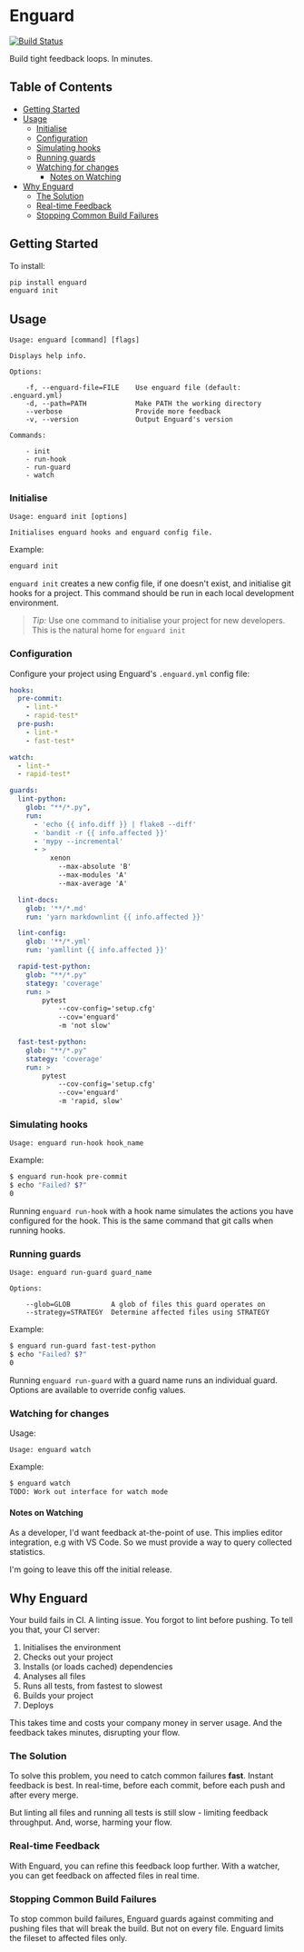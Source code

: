 # Enguard <!-- omit in toc -->

[![Build Status](https://travis-ci.com/jwdunne/enguard.svg?branch=master)](https://travis-ci.com/jwdunne/enguard)

Build tight feedback loops. In minutes.

## Table of Contents <!-- omit in toc -->

- [Getting Started](#getting-started)
- [Usage](#usage)
  - [Initialise](#initialise)
  - [Configuration](#configuration)
  - [Simulating hooks](#simulating-hooks)
  - [Running guards](#running-guards)
  - [Watching for changes](#watching-for-changes)
    - [Notes on Watching](#notes-on-watching)
- [Why Enguard](#why-enguard)
  - [The Solution](#the-solution)
  - [Real-time Feedback](#real-time-feedback)
  - [Stopping Common Build Failures](#stopping-common-build-failures)

## Getting Started

To install:

```bash
pip install enguard
enguard init
```

## Usage

```text
Usage: enguard [command] [flags]

Displays help info.

Options:

    -f, --enguard-file=FILE    Use enguard file (default: .enguard.yml)
    -d, --path=PATH            Make PATH the working directory
    --verbose                  Provide more feedback
    -v, --version              Output Enguard's version

Commands:

    - init
    - run-hook
    - run-guard
    - watch
```

### Initialise

```text
Usage: enguard init [options]

Initialises enguard hooks and enguard config file.
```

Example:

```bash
enguard init
```

`enguard init` creates a new config file, if one doesn't exist, and initialise
git hooks for a project. This command should be run in each local development
environment.

> _Tip:_ Use one command to initialise your project for new developers. This is
> the natural home for `enguard init`

### Configuration

Configure your project using Enguard's `.enguard.yml` config file:

```yaml
hooks:
  pre-commit:
    - lint-*
    - rapid-test*
  pre-push:
    - lint-*
    - fast-test*

watch:
  - lint-*
  - rapid-test*

guards:
  lint-python:
    glob: "**/*.py",
    run:
      - 'echo {{ info.diff }} | flake8 --diff'
      - 'bandit -r {{ info.affected }}'
      - 'mypy --incremental'
      - >
          xenon
            --max-absolute 'B'
            --max-modules 'A'
            --max-average 'A'

  lint-docs:
    glob: '**/*.md'
    run: 'yarn markdownlint {{ info.affected }}'

  lint-config:
    glob: '**/*.yml'
    run: 'yamllint {{ info.affected }}'

  rapid-test-python:
    glob: "**/*.py"
    stategy: 'coverage'
    run: >
        pytest
            --cov-config='setup.cfg'
            --cov='enguard'
            -m 'not slow'

  fast-test-python:
    glob: "**/*.py"
    stategy: 'coverage'
    run: >
        pytest
            --cov-config='setup.cfg'
            --cov='enguard'
            -m 'rapid, slow'
```

### Simulating hooks

```text
Usage: enguard run-hook hook_name
```

Example:

```bash
$ enguard run-hook pre-commit
$ echo "Failed? $?"
0
```

Running `enguard run-hook` with a hook name simulates the actions you have
configured for the hook. This is the same command that git calls when running
hooks.

### Running guards

```text
Usage: enguard run-guard guard_name

Options:

    --glob=GLOB          A glob of files this guard operates on
    --strategy=STRATEGY  Determine affected files using STRATEGY
```

Example:

```bash
$ enguard run-guard fast-test-python
$ echo "Failed? $?"
0
```

Running `enguard run-guard` with a guard name runs an individual guard. Options
are available to override config values.

### Watching for changes

Usage:

```text
Usage: enguard watch
```

Example:

```bash
$ enguard watch
TODO: Work out interface for watch mode
```

#### Notes on Watching

As a developer, I'd want feedback at-the-point of use. This implies editor
integration, e.g with VS Code. So we must provide a way to query collected
statistics.

I'm going to leave this off the initial release.

## Why Enguard

Your build fails in CI. A linting issue. You forgot to lint before pushing. To
tell you that, your CI server:

1. Initialises the environment
2. Checks out your project
3. Installs (or loads cached) dependencies
4. Analyses all files
5. Runs all tests, from fastest to slowest
6. Builds your project
7. Deploys

This takes time and costs your company money in server usage. And the feedback
takes minutes, disrupting your flow.

### The Solution

To solve this problem, you need to catch common failures **fast**. Instant
feedback is best. In real-time, before each commit, before each push and after
every merge.

But linting all files and running all tests is still slow - limiting feedback
throughput. And, worse, harming your flow.

### Real-time Feedback

With Enguard, you can refine this feedback loop further. With a watcher, you can
get feedback on affected files in real time.

### Stopping Common Build Failures

To stop common build failures, Enguard guards against commiting and pushing
files that will break the build. But not on every file. Enguard limits the
fileset to affected files only.
